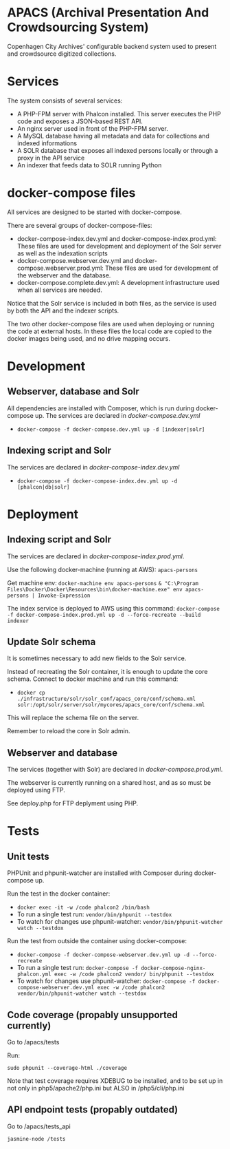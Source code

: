 # APACS (Archival Presentation And Crowdsourcing System)
Copenhagen City Archives' configurable backend system used to present and crowdsource digitized collections.

# Services
The system consists of several services:

* A PHP-FPM server with Phalcon installed. This server executes the PHP code and exposes a JSON-based REST API.
* An nginx server used in front of the PHP-FPM server.
* A MySQL database having all metadata and data for collections and indexed informations
* A SOLR database that exposes all indexed persons locally or through a proxy in the API service
* An indexer that feeds data to SOLR running Python

# docker-compose files
All services are designed to be started with docker-compose.

There are several groups of docker-compose-files:
* docker-compose-index.dev.yml and docker-compose-index.prod.yml: These files are used for development and deployment of the Solr server as well as the indexation scripts
* docker-compose.webserver.dev.yml and docker-compose.webserver.prod.yml: These files are used for development of the webserver and the database.
* docker-compose.complete.dev.yml: A development infrastructure used when all services are needed.

Notice that the Solr service is included in both files, as the service is used by both the API and the indexer scripts.

The two other docker-compose files are used when deploying or running the code at external hosts. In these files the local code are copied to the docker images being used, and no drive mapping occurs.

# Development
## Webserver, database and Solr
All dependencies are installed with Composer, which is run during docker-compose up.
The services are declared in *docker-compose.dev.yml*

* ``
docker-compose -f docker-compose.dev.yml up -d [indexer|solr]
``
## Indexing script and Solr
The services are declared in *docker-compose-index.dev.yml*

* ``
docker-compose -f docker-compose-index.dev.yml up -d [phalcon|db|solr]
``

# Deployment
## Indexing script and Solr
The services are declared in *docker-compose-index.prod.yml*.

Use the following docker-machine (running at AWS): ``apacs-persons``

Get machine env:
``docker-machine env apacs-persons``
``& "C:\Program Files\Docker\Docker\Resources\bin\docker-machine.exe" env apacs-persons | Invoke-Expression``

The index service is deployed to AWS using this command:
``docker-compose -f docker-compose-index.prod.yml up -d --force-recreate --build indexer``

## Update Solr schema
It is sometimes necessary to add new fields to the Solr service.

Instead of recreating the Solr container, it is enough to update the core schema.
Connect to docker machine and run this command:

* ``docker cp ./infrastructure/solr/solr_conf/apacs_core/conf/schema.xml solr:/opt/solr/server/solr/mycores/apacs_core/conf/schema.xml``

This will replace the schema file on the server.
 
Remember to reload the core in Solr admin.

## Webserver and database
The services (together with Solr) are declared in *docker-compose.prod.yml*.

The webserver is currently running on a shared host, and as so must be deployed using FTP.

See deploy.php for FTP deplyment using PHP.

# Tests

## Unit tests

PHPUnit and phpunit-watcher are installed with Composer during docker-compose up.

Run the test in the docker container:
* ``docker exec -it -w /code phalcon2 /bin/bash``
* To run a single test run: ``vendor/bin/phpunit --testdox``
* To watch for changes use phpunit-watcher: ``vendor/bin/phpunit-watcher watch --testdox``

Run the test from outside the container using docker-compose:
* ``docker-compose -f docker-compose-webserver.dev.yml up -d --force-recreate``
* To run a single test run: ``docker-compose -f docker-compose-nginx-phalcon.yml exec -w /code phalcon2 vendor/
bin/phpunit --testdox``
* To watch for changes use phpunit-watcher: ``docker-compose -f docker-compose-webserver.dev.yml exec -w /code phalcon2 vendor/bin/phpunit-watcher watch --testdox``


## Code coverage (propably unsupported currently)

Go to /apacs/tests

Run:
```
sudo phpunit --coverage-html ./coverage
```

Note that test coverage requires XDEBUG to be installed, and to be set up in not only in php5/apache2/php.ini but ALSO in /php5/cli/php.ini

## API endpoint tests (propably outdated)
Go to /apacs/tests_api
```
jasmine-node /tests
```